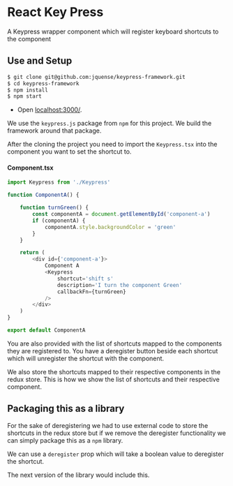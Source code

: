 # React Key Press

A Keypress wrapper component which will register keyboard shortcuts to the component
## Use and Setup

```sh
$ git clone git@github.com:jquense/keypress-framework.git
$ cd keypress-framework
$ npm install
$ npm start
```

- Open [localhost:3000/](http://localhost:3000/).

We use the `keypress.js` package from `npm` for this project. We build the framework around that package.

After the cloning the project you need to import the `Keypress.tsx` into the component you want to set the shortcut to.

#### Component.tsx

```js
import Keypress from './Keypress'

function ComponentA() {

    function turnGreen() {
        const componentA = document.getElementById('component-a')
        if (componentA) {
            componentA.style.backgroundColor = 'green'
        }
    }

    return (
        <div id={'component-a'}>
            Component A
            <Keypress
                shortcut='shift s'
                description='I turn the component Green'
                callbackFn={turnGreen}
            />
        </div>
    )
}

export default ComponentA
```
You are also provided with the list of shortcuts mapped to the components they are registered to. You have a deregister button beside each shortcut which will unregister the shortcut with the component.

We also store the shortcuts mapped to their respective components in the redux store. This is how we show the list of shortcuts and their respective component.

## Packaging this as a library

For the sake of deregistering we had to use external code to store the shortcuts in the redux store but if we remove the deregister functionality we can simply package this as a `npm` library. 

We can use a `deregister` prop which will take a boolean value to deregister the shortcut.

The next version of the library would include this.

